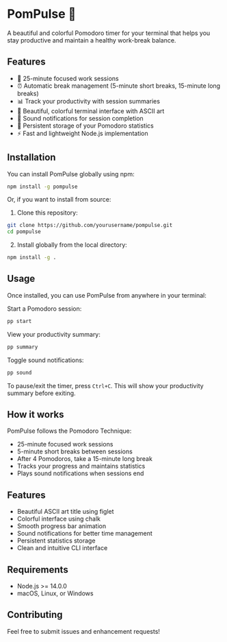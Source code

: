 # PomPulse 🍅

A beautiful and colorful Pomodoro timer for your terminal that helps you stay productive and maintain a healthy work-break balance.

## Features

- 🎯 25-minute focused work sessions
- ⏰ Automatic break management (5-minute short breaks, 15-minute long breaks)
- 📊 Track your productivity with session summaries
- 🎨 Beautiful, colorful terminal interface with ASCII art
- 🔔 Sound notifications for session completion
- 💾 Persistent storage of your Pomodoro statistics
- ⚡ Fast and lightweight Node.js implementation

## Installation

You can install PomPulse globally using npm:

```bash
npm install -g pompulse
```

Or, if you want to install from source:

1. Clone this repository:
```bash
git clone https://github.com/yourusername/pompulse.git
cd pompulse
```

2. Install globally from the local directory:
```bash
npm install -g .
```

## Usage

Once installed, you can use PomPulse from anywhere in your terminal:

Start a Pomodoro session:
```bash
pp start
```

View your productivity summary:
```bash
pp summary
```

Toggle sound notifications:
```bash
pp sound
```

To pause/exit the timer, press `Ctrl+C`. This will show your productivity summary before exiting.

## How it works

PomPulse follows the Pomodoro Technique:
- 25-minute focused work sessions
- 5-minute short breaks between sessions
- After 4 Pomodoros, take a 15-minute long break
- Tracks your progress and maintains statistics
- Plays sound notifications when sessions end

## Features

- Beautiful ASCII art title using figlet
- Colorful interface using chalk
- Smooth progress bar animation
- Sound notifications for better time management
- Persistent statistics storage
- Clean and intuitive CLI interface

## Requirements

- Node.js >= 14.0.0
- macOS, Linux, or Windows

## Contributing

Feel free to submit issues and enhancement requests! 